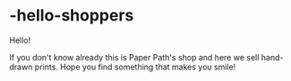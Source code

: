 # -hello-shoppers

Hello!

If you don't know already this is Paper Path's shop and here we sell hand-drawn prints. Hope you find something that makes you smile!

